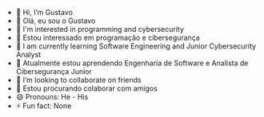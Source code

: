 - 👋 Hi, I’m Gustavo
- 👋 Olá, eu sou o Gustavo
- 👀 I'm interested in programming and cybersecurity
- 👀 Estou interessado em programação e cibersegurança
- 🌱 I am currently learning Software Engineering and Junior Cybersecurity Analyst
- 🌱 Atualmente estou aprendendo Engenharia de Software e Analista de Cibersegurança Junior
- 💞️ I’m looking to collaborate on friends
- 💞️ Estou procurando colaborar com amigos
- 😄 Pronouns: He - His
- ⚡ Fun fact: None

<!---
gustavotrue/gustavotrue is a ✨ special ✨ repository because its `README.md` (this file) appears on your GitHub profile.
You can click the Preview link to take a look at your changes.
--->
